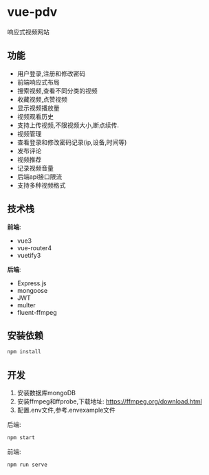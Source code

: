 # vue-pdv

响应式视频网站

## 功能

- 用户登录,注册和修改密码
- 前端响应式布局
- 搜索视频,查看不同分类的视频
- 收藏视频,点赞视频
- 显示视频播放量
- 视频观看历史
- 支持上传视频,不限视频大小,断点续传.
- 视频管理
- 查看登录和修改密码记录(ip,设备,时间等)
- 发布评论
- 视频推荐
- 记录视频音量
- 后端api接口限流
- 支持多种视频格式

## 技术栈

**前端**:

- vue3
- vue-router4
- vuetify3

**后端**:

- Express.js
- mongoose
- JWT
- multer
- fluent-ffmpeg

## 安装依赖

```bash
npm install
```

## 开发

1. 安装数据库mongoDB
2. 安装ffmpeg和ffprobe,下载地址: <https://ffmpeg.org/download.html>
3. 配置.env文件,参考.envexample文件

后端:

```bash
npm start
```

前端:

```bash
npm run serve
```
